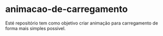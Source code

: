 # animacao-de-carregamento

Esté repositório tem como objetivo criar animação para carregamento de forma mais simples possivel.
